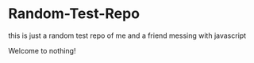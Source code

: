# Random-Test-Repo
this is just a random test repo of me and a friend messing with javascript

Welcome to nothing!
